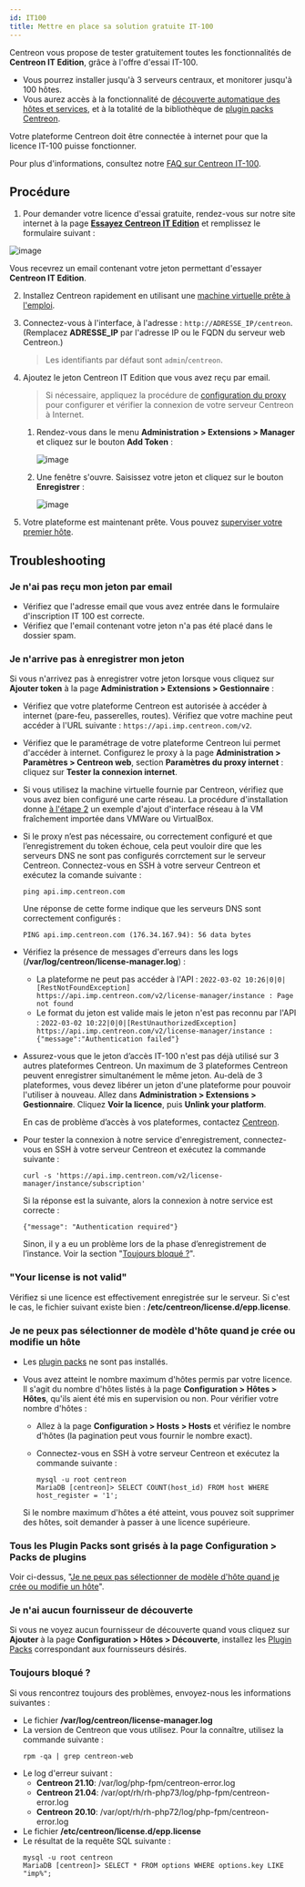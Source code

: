 ```yaml
---
id: IT100
title: Mettre en place sa solution gratuite IT-100
---
```


Centreon vous propose de tester gratuitement toutes les fonctionnalités de **Centreon IT Edition**, grâce à l'offre d'essai IT-100.

- Vous pourrez installer jusqu'à 3 serveurs centraux, et monitorer jusqu'à 100 hôtes. 
- Vous aurez accès à la fonctionnalité de [découverte automatique des hôtes et services](../monitoring/discovery/introduction.md), et à la totalité de la bibliothèque de [plugin packs Centreon](/pp/integrations/plugin-packs/introduction).

Votre plateforme Centreon doit être connectée à internet pour que la licence IT-100 puisse fonctionner.

Pour plus d'informations, consultez notre [FAQ sur Centreon IT-100](https://www.centreon.com/faq/faq-centreon-it-100/).

## Procédure

1. Pour demander votre licence d'essai gratuite, rendez-vous sur notre site internet à la page **[Essayez Centreon IT Edition](https://www.centreon.com/essai-gratuit/)**
et remplissez le formulaire suivant :

  ![image](../assets/getting-started/it_100_free_token_form.png)

  Vous recevrez un email contenant votre jeton permettant d'essayer **Centreon IT Edition**.

2. Installez Centreon rapidement en utilisant une [machine virtuelle prête à l'emploi](../installation/installation-of-a-central-server/using-virtual-machines.md).

3. Connectez-vous à l'interface, à l'adresse : `http://ADRESSE_IP/centreon`. (Remplacez **ADRESSE_IP** par l'adresse IP ou le FQDN du serveur web Centreon.)
      
    > Les identifiants par défaut sont `admin`/`centreon`.

4. Ajoutez le jeton Centreon IT Edition que vous avez reçu par email.
    > Si nécessaire, appliquez la procédure de [configuration du proxy](../administration/parameters/centreon-ui.md#configuration-du-proxy) pour configurer et vérifier la connexion de votre serveur Centreon à Internet.

      1. Rendez-vous dans le menu **Administration > Extensions > Manager** et cliquez sur le bouton **Add Token** :

          ![image](../assets/getting-started/it_100_free_token_add_1.png)

      2. Une fenêtre s'ouvre. Saisissez votre jeton et cliquez sur le bouton **Enregistrer** :

          ![image](../assets/getting-started/it_100_free_token_add_2.png)

5. Votre plateforme est maintenant prête. Vous pouvez [superviser votre premier hôte](first-supervision.md).

## Troubleshooting

### Je n'ai pas reçu mon jeton par email

* Vérifiez que l'adresse email que vous avez entrée dans le formulaire d'inscription IT 100 est correcte.
* Vérifiez que l'email contenant votre jeton n'a pas été placé dans le dossier spam.

### Je n'arrive pas à enregistrer mon jeton

Si vous n'arrivez pas à enregistrer votre jeton lorsque vous cliquez sur **Ajouter token** à la page **Administration > Extensions > Gestionnaire** :

* Vérifiez que votre plateforme Centreon est autorisée à accéder à internet (pare-feu, passerelles, routes). Vérifiez que votre machine peut accéder à l'URL suivante : `https://api.imp.centreon.com/v2`.

* Vérifiez que le paramétrage de votre plateforme Centreon lui permet d'accéder à internet. Configurez le proxy à la page **Administration > Paramètres > Centreon web**, section **Paramètres du proxy internet** : cliquez sur **Tester la connexion internet**.

* Si vous utilisez la machine virtuelle fournie par Centreon, vérifiez que vous avez bien configuré une carte réseau. La procédure d'installation donne [à l'étape 2](../installation/installation-of-a-central-server/using-virtual-machines.md#étape-2--installer-la-machine-virtuelle) un exemple d'ajout d'interface réseau à la VM fraîchement importée dans VMWare ou VirtualBox.

* Si le proxy n’est pas nécessaire, ou correctement configuré et que l’enregistrement du token échoue, cela peut vouloir dire que les serveurs DNS ne sont pas configurés corrctement sur le serveur Centreon. Connectez-vous en SSH à votre serveur Centreon et exécutez la comande suivante :

  ```shell
  ping api.imp.centreon.com
  ```

  Une réponse de cette forme indique que les serveurs DNS sont correctement configurés :

  ```shell
  PING api.imp.centreon.com (176.34.167.94): 56 data bytes
  ```

* Vérifiez la présence de messages d'erreurs dans les logs (**/var/log/centreon/license-manager.log**) :

  * La plateforme ne peut pas accéder à l'API : `2022-03-02 10:26|0|0|[RestNotFoundException] https://api.imp.centreon.com/v2/license-manager/instance : Page not found`
  * Le format du jeton est valide mais le jeton n'est pas reconnu par l'API : `2022-03-02 10:22|0|0|[RestUnauthorizedException] https://api.imp.centreon.com/v2/license-manager/instance : {"message":"Authentication failed"}`

* Assurez-vous que le jeton d’accès IT-100 n'est pas déjà utilisé sur 3 autres plateformes Centreon. Un maximum de 3 plateformes Centreon peuvent enregistrer simultanément le même jeton. Au-delà de 3 plateformes, vous devez libérer un jeton d'une plateforme pour pouvoir l'utiliser à nouveau. Allez dans **Administration > Extensions > Gestionnaire**. Cliquez **Voir la licence**, puis **Unlink your platform**.

  En cas de problème d’accès à vos plateformes, contactez [Centreon](mailto:sophie@centreon.com).

* Pour tester la connexion à notre service d'enregistrement, connectez-vous en SSH à votre serveur Centreon et exécutez la commande suivante :

  ```shell
  curl -s 'https://api.imp.centreon.com/v2/license-manager/instance/subscription'
  ```

  Si la réponse est la suivante, alors la connexion à notre service est correcte :

  ```shell
  {"message": "Authentication required"}
  ```

  Sinon, il y a eu un problème lors de la phase d’enregistrement de l’instance.
  Voir la section "[Toujours bloqué ?](#toujours-bloqué-)".

### "Your license is not valid"

Vérifiez si une licence est effectivement enregistrée sur le serveur. Si c'est le cas, le fichier suivant existe bien : **/etc/centreon/license.d/epp.license**.

### Je ne peux pas sélectionner de modèle d'hôte quand je crée ou modifie un hôte

* Les [plugin packs](../monitoring/pluginpacks.md) ne sont pas installés.
* Vous avez atteint le nombre maximum d'hôtes permis par votre licence. Il s'agit du nombre d'hôtes listés à la page **Configuration > Hôtes > Hôtes**, qu'ils aient été mis en supervision ou non. Pour vérifier votre nombre d'hôtes :

  * Allez à la page **Configuration > Hosts > Hosts** et vérifiez le nombre d'hôtes (la pagination peut vous fournir le nombre exact).
  * Connectez-vous en SSH à votre serveur Centreon et exécutez la commande suivante :

    ```shell
    mysql -u root centreon
    MariaDB [centreon]> SELECT COUNT(host_id) FROM host WHERE host_register = '1';
    ```

  Si le nombre maximum d'hôtes a été atteint, vous pouvez soit supprimer des hôtes, soit demander à passer à une licence supérieure.

### Tous les Plugin Packs sont grisés à la page Configuration > Packs de plugins

Voir ci-dessus, "[Je ne peux pas sélectionner de modèle d'hôte quand je crée ou modifie un hôte](#je-ne-peux-pas-sélectionner-de-modèle-dhôte-quand-je-crée-ou-modifie-un-hôte)".

### Je n'ai aucun fournisseur de découverte

Si vous ne voyez aucun fournisseur de découverte quand vous cliquez sur **Ajouter** à la page **Configuration > Hôtes > Découverte**,
installez les [Plugin Packs](../monitoring/pluginpacks.md) correspondant aux fournisseurs désirés.

### Toujours bloqué ?

Si vous rencontrez toujours des problèmes, envoyez-nous les informations suivantes :

* Le fichier **/var/log/centreon/license-manager.log**
* La version de Centreon que vous utilisez. Pour la connaître, utilisez la commande suivante :
  ```shell
  rpm -qa | grep centreon-web
  ```
* Le log d'erreur suivant :
  * **Centreon 21.10**: /var/log/php-fpm/centreon-error.log
  * **Centreon 21.04**: /var/opt/rh/rh-php73/log/php-fpm/centreon-error.log
  * **Centreon 20.10**: /var/opt/rh/rh-php72/log/php-fpm/centreon-error.log
* Le fichier **/etc/centreon/license.d/epp.license**
* Le résultat de la requête SQL suivante :
  ```shell
  mysql -u root centreon
  MariaDB [centreon]> SELECT * FROM options WHERE options.key LIKE "imp%";
  ```
